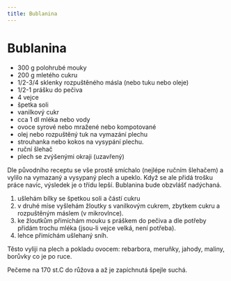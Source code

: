 ```yaml
---
title: Bublanina
---
```


# Bublanina

* 300 g polohrubé mouky
* 200 g mletého cukru
* 1/2-3/4 sklenky rozpuštěného másla (nebo tuku nebo oleje)
* 1/2-1 prášku do pečiva
* 4 vejce
* špetka soli
* vanilkový cukr
* cca 1 dl mléka nebo vody
* ovoce syrové nebo mražené nebo kompotované
* olej nebo rozpuštěný tuk na vymazání plechu
* strouhanka nebo kokos na vysypání plechu.
* ruční šlehač
* plech se zvýšenými okraji (uzavřený)

Dle původního receptu se vše prostě smíchalo (nejlépe ručním šlehačem) a vylilo na vymazaný a vysypaný plech a upeklo.
Když se ale přidá trošku práce navíc, výsledek je o třídu lepší. Bublanina bude obzvlášť nadýchaná.

1. ušlehám bílky se špetkou soli a částí cukru
2. v druhé míse vyšlehám žloutky s vanilkovým cukrem, zbytkem cukru a rozpuštěným máslem (v mikrovlnce).
3. ke žloutkům přimíchám mouku s práškem do pečiva a dle potřeby přidám trochu mléka (jsou-li vejce velká, není potřeba).
4. lehce přimíchám ušlehaný sníh.

Těsto vyliji na plech a pokladu ovocem: rebarbora, meruňky, jahody, maliny, borůvky co je po ruce.

Pečeme na 170 st.C do růžova a až je zapíchnutá špejle suchá.